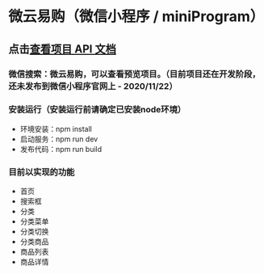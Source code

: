 # 微云易购（微信小程序 / miniProgram） #

## 点击[查看项目 API 文档](https://www.showdoc.com.cn/128719739414963?page_id=2513235043485226) ##
### 微信搜索：微云易购，可以查看预览项目。（目前项目还在开发阶段，还未发布到微信小程序官网上 - 2020/11/22） ###

### 安装运行（安装运行前请确定已安装node环境）
* 环境安装：npm install
* 启动服务：npm run dev
* 发布代码：npm run build

### 目前以实现的功能
* 首页
* 搜索框
* 分类
* 分类菜单
* 分类切换
* 分类商品
* 商品列表
* 商品详情